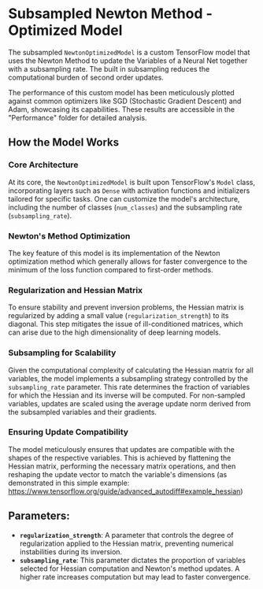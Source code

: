 # Subsampled Newton Method - Optimized Model


The subsampled `NewtonOptimizedModel` is a custom TensorFlow model that uses the Newton Method to update the Variables of a Neural Net together with a subsampling rate.
The built in subsampling reduces the computational burden of second order updates.

The performance of this custom model has been meticulously plotted against common optimizers like SGD (Stochastic Gradient Descent) and Adam, showcasing its capabilities. These results are accessible in the "Performance" folder for detailed analysis.

## How the Model Works

### Core Architecture

At its core, the `NewtonOptimizedModel` is built upon TensorFlow's `Model` class, incorporating layers such as `Dense` with activation functions and initializers tailored for specific tasks. One can customize the model's architecture, including the number of classes (`num_classes`) and the subsampling rate (`subsampling_rate`).

### Newton's Method Optimization

The key feature of this model is its implementation of the Newton optimization method which generally allows for faster convergence to the minimum of the loss function compared to first-order methods.

### Regularization and Hessian Matrix

To ensure stability and prevent inversion problems, the Hessian matrix is regularized by adding a small value (`regularization_strength`) to its diagonal. This step mitigates the issue of ill-conditioned matrices, which can arise due to the high dimensionality of deep learning models.

### Subsampling for Scalability

Given the computational complexity of calculating the Hessian matrix for all variables, the model implements a subsampling strategy controlled by the `subsampling_rate` parameter. This rate determines the fraction of variables for which the Hessian and its inverse will be computed. For non-sampled variables, updates are scaled using the average update norm derived from the subsampled variables and their gradients.

### Ensuring Update Compatibility

The model meticulously ensures that updates are compatible with the shapes of the respective variables. This is achieved by flattening the Hessian matrix, performing the necessary matrix operations, and then reshaping the update vector to match the variable's dimensions (as demonstrated in this simple example: https://www.tensorflow.org/guide/advanced_autodiff#example_hessian)

## Parameters:

- **`regularization_strength`**: A parameter that controls the degree of regularization applied to the Hessian matrix, preventing numerical instabilities during its inversion.
- **`subsampling_rate`**: This parameter dictates the proportion of variables selected for Hessian computation and Newton's method updates. A higher rate increases computation but may lead to faster convergence. 
